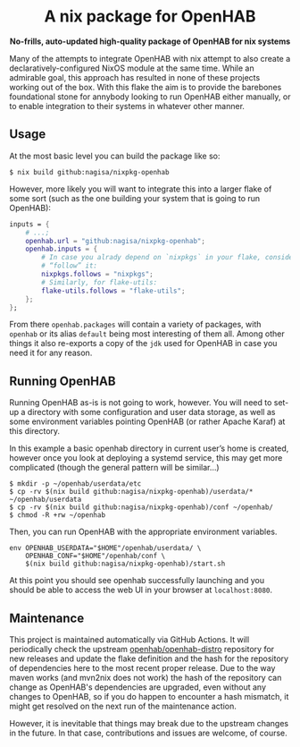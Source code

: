 <center>
 <h1>A nix package for OpenHAB</h1>
 <strong>No-frills, auto-updated high-quality package of OpenHAB for nix systems</strong>
</center>

Many of the attempts to integrate OpenHAB with nix attempt to also create a
declaratively-configured NixOS module at the same time. While an admirable goal, this approach has
resulted in none of these projects working out of the box. With this flake the aim is to provide
the barebones foundational stone for annybody looking to run OpenHAB either manually, or to enable
integration to their systems in whatever other manner.

## Usage

At the most basic level you can build the package like so:

```console
$ nix build github:nagisa/nixpkg-openhab
```

However, more likely you will want to integrate this into a larger flake of some sort (such as the
one building your system that is going to run OpenHAB):

```nix
inputs = {
    # ...;
    openhab.url = "github:nagisa/nixpkg-openhab";
    openhab.inputs = {
        # In case you alrady depend on `nixpkgs` in your flake, consider having `openhab`
        # “follow” it:
        nixpkgs.follows = "nixpkgs";
        # Similarly, for flake-utils:
        flake-utils.follows = "flake-utils";
    };
};
```

From there `openhab.packages` will contain a variety of packages, with `openhab` or its alias
`default` being most interesting of them all. Among other things it also re-exports a copy of the
`jdk` used for OpenHAB in case you need it for any reason.

## Running OpenHAB

Running OpenHAB as-is is not going to work, however. You will need to set-up a directory with some
configuration and user data storage, as well as some environment variables pointing OpenHAB (or
rather Apache Karaf) at this directory.

In this example a basic openhab directory in current user’s home is created, however once you look
at deploying a systemd service, this may get more complicated (though the general pattern will be
similar…)

```console
$ mkdir -p ~/openhab/userdata/etc
$ cp -rv $(nix build github:nagisa/nixpkg-openhab)/userdata/* ~/openhab/userdata
$ cp -rv $(nix build github:nagisa/nixpkg-openhab)/conf ~/openhab/
$ chmod -R +rw ~/openhab
```

Then, you can run OpenHAB with the appropriate environment variables.

```console
env OPENHAB_USERDATA="$HOME"/openhab/userdata/ \
    OPENHAB_CONF="$HOME"/openhab/conf \
    $(nix build github:nagisa/nixpkg-openhab)/start.sh
```

At this point you should see openhab successfully launching and you should be able to access the
web UI in your browser at `localhost:8080`.

## Maintenance

This project is maintained automatically via GitHub Actions. It will periodically check the
upstream [openhab/openhab-distro](https://github.com/openhab/openhab-distro) repository for new
releases and update the flake definition and the hash for the repository of dependencies here to
the most recent proper release. Due to the way maven works (and mvn2nix does not work) the hash of
the repository can change as OpenHAB's dependencies are upgraded, even without any changes to
OpenHAB, so if you do happen to encounter a hash mismatch, it might get resolved on the next run of
the maintenance action.

However, it is inevitable that things may break due to the upstream changes in the future. In that
case, contributions and issues are welcome, of course.
